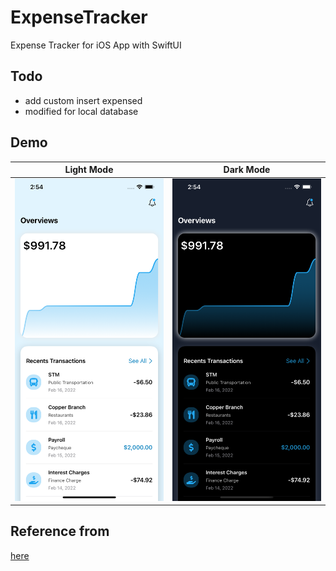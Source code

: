 # ExpenseTracker
Expense Tracker for iOS App with SwiftUI

## Todo
- add custom insert expensed
- modified for local database

## Demo
| Light Mode | Dark Mode |
| :---------: | :---------: |
| <img src="demo/1.png" width="250px" /> | <img src="demo/2.png" width="250px" /> |

## Reference from
[here](https://www.youtube.com/watch?v=Bu6fAlltatA&list=PLDaHCLWmCcQLL-3YDxnPgG8VENNUiJ0Nv&index=8)
